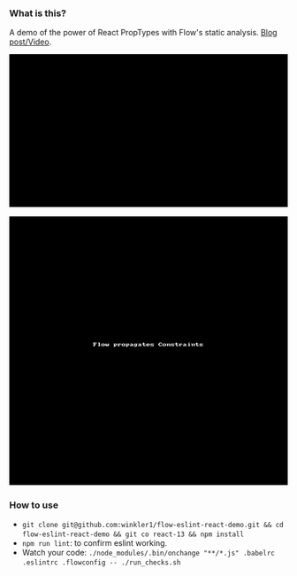 ### What is this?
A demo of the power of React PropTypes with Flow's static analysis. [Blog post/Video](https://react.rocks/blog/post/propTypes_React_Flow/).

![Missing props](proptypes_required.gif)

![Flow constraints](constraints.gif)

### How to use
* `git clone git@github.com:winkler1/flow-eslint-react-demo.git && cd flow-eslint-react-demo && git co react-13 && npm install`
* `npm run lint`: to confirm eslint working.
* Watch your code: `./node_modules/.bin/onchange "**/*.js" .babelrc .eslintrc .flowconfig -- ./run_checks.sh`
